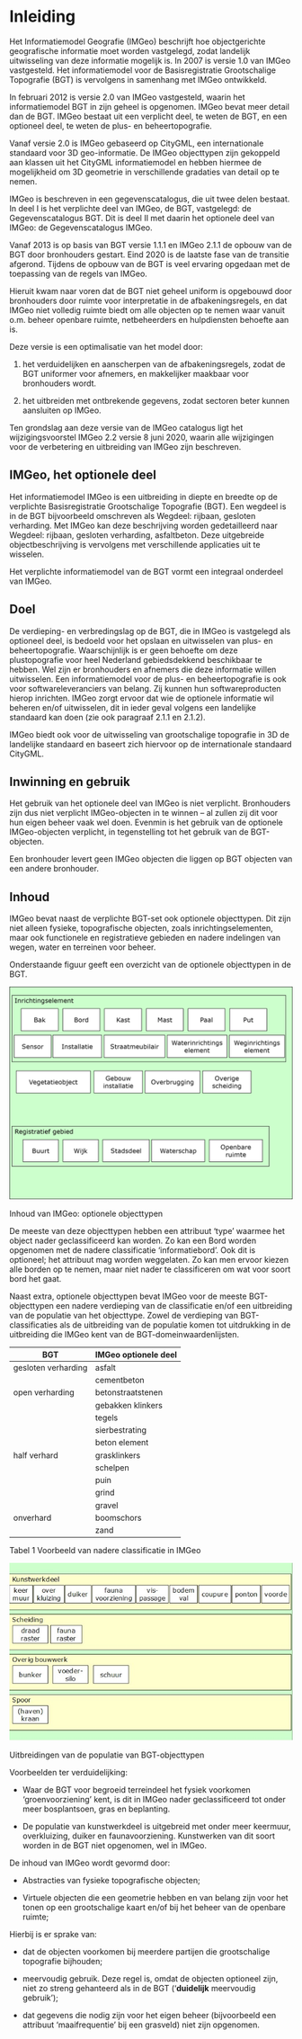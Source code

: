 Inleiding
=========

Het Informatiemodel Geografie (IMGeo) beschrijft hoe objectgerichte geografische
informatie moet worden vastgelegd, zodat landelijk uitwisseling van deze
informatie mogelijk is. In 2007 is versie 1.0 van IMGeo vastgesteld. Het
informatiemodel voor de Basisregistratie Grootschalige Topografie (BGT) is
vervolgens in samenhang met IMGeo ontwikkeld.

In februari 2012 is versie 2.0 van IMGeo vastgesteld, waarin het informatiemodel
BGT in zijn geheel is opgenomen. IMGeo bevat meer detail dan de BGT. IMGeo
bestaat uit een verplicht deel, te weten de BGT, en een optio­neel deel, te
weten de plus- en beheertopografie.

Vanaf versie 2.0 is IMGeo gebaseerd op CityGML, een internationale standaard
voor 3D geo-informatie. De IMGeo objecttypen zijn gekoppeld aan klassen uit het
CityGML informatiemodel en hebben hiermee de mogelijkheid om 3D geometrie in
verschillende gradaties van detail op te nemen.

IMGeo is beschreven in een gegevenscatalogus, die uit twee delen bestaat. In
deel I is het verplichte deel van IMGeo, de BGT, vastgelegd: de
Gegevenscatalogus BGT. Dit is deel II met daarin het optionele deel van IMGeo:
de Gegevenscatalogus IMGeo.

Vanaf 2013 is op basis van BGT versie 1.1.1 en IMGeo 2.1.1 de opbouw van de BGT
door bronhouders gestart. Eind 2020 is de laatste fase van de transitie
afgerond. Tijdens de opbouw van de BGT is veel ervaring opgedaan met de
toepassing van de regels van IMGeo.

Hieruit kwam naar voren dat de BGT niet geheel uniform is opgebouwd door
bronhouders door ruimte voor interpretatie in de afbakeningsregels, en dat IMGeo
niet volledig ruimte biedt om alle objecten op te nemen waar vanuit o.m. beheer
openbare ruimte, netbeheerders en hulpdiensten behoefte aan is.

Deze versie is een optimalisatie van het model door:

1.  het verduidelijken en aanscherpen van de afbakeningsregels, zodat de BGT
    uniformer voor afnemers, en makkelijker maakbaar voor bronhouders wordt.

2.  het uitbreiden met ontbrekende gegevens, zodat sectoren beter kunnen
    aansluiten op IMGeo.

Ten grondslag aan deze versie van de IMGeo catalogus ligt het wijzigingsvoorstel
IMGeo 2.2 versie 8 juni 2020, waarin alle wijzigingen voor de verbetering en
uitbreiding van IMGeo zijn beschreven.

IMGeo, het optionele deel
-------------------------

Het informatiemodel IMGeo is een uitbreiding in diepte en breedte op de
verplichte Basisregistratie Grootschalige Topografie (BGT). Een wegdeel is in de
BGT bijvoorbeeld omschreven als Wegdeel: rijbaan, gesloten verharding. Met IMGeo
kan deze beschrijving worden gedetailleerd naar Wegdeel: rijbaan, gesloten
verharding, asfaltbeton. Deze uitgebreide objectbeschrijving is vervolgens met
verschillende applicaties uit te wisselen.

Het verplichte informatiemodel van de BGT vormt een integraal onderdeel van
IMGeo.

Doel
----

De verdieping- en verbredingslag op de BGT, die in IMGeo is vastgelegd als
optioneel deel, is bedoeld voor het opslaan en uitwisselen van plus- en
beheertopografie. Waarschijnlijk is er geen behoefte om deze plustopografie voor
heel Nederland gebiedsdekkend beschikbaar te hebben. Wel zijn er bronhouders en
afnemers die deze informatie willen uitwisselen. Een informatiemodel voor de
plus- en beheertopografie is ook voor softwareleveranciers van belang. Zij
kunnen hun softwareproducten hierop inrichten. IMGeo zorgt ervoor dat wie de
optionele informatie wil beheren en/of uitwisselen, dit in ieder geval volgens
een landelijke standaard kan doen (zie ook paragraaf 2.1.1 en 2.1.2).

IMGeo biedt ook voor de uitwisseling van grootschalige topografie in 3D de
landelijke standaard en baseert zich hiervoor op de internationale standaard
CityGML.

Inwinning en gebruik
--------------------

Het gebruik van het optionele deel van IMGeo is niet verplicht. Bronhouders zijn
dus niet verplicht IMGeo-objecten in te winnen – al zullen zij dit voor hun
eigen beheer vaak wel doen. Evenmin is het gebruik van de optionele
IMGeo-objecten verplicht, in tegenstelling tot het gebruik van de BGT-objecten.

Een bronhouder levert geen IMGeo objecten die liggen op BGT objecten van een
andere bronhouder.

Inhoud
------

IMGeo bevat naast de verplichte BGT-set ook optionele objecttypen. Dit zijn niet
alleen fysieke, topografische objecten, zoals inrichtingselementen, maar ook
functionele en registratieve gebieden en nadere indelingen van wegen, water en
terreinen voor beheer.

Onderstaande figuur geeft een overzicht van de optionele objecttypen in de BGT.

![](media/e06259e842931b5cc2bb5cf31e4d7c4d.png)

Inhoud van IMGeo: optionele objecttypen

De meeste van deze objecttypen hebben een attribuut ‘type’ waarmee het object
nader geclassificeerd kan worden. Zo kan een Bord worden opgenomen met de nadere
classificatie ‘informatiebord’. Ook dit is optioneel; het attribuut mag worden
weggelaten. Zo kan men ervoor kiezen alle borden op te nemen, maar niet nader te
classificeren om wat voor soort bord het gaat.

Naast extra, optionele objecttypen bevat IMGeo voor de meeste BGT-objecttypen
een nadere verdieping van de classificatie en/of een uitbreiding van de
populatie van het objecttype. Zowel de verdieping van BGT-classificaties als de
uitbreiding van de populatie komen tot uitdrukking in de uitbreiding die IMGeo
kent van de BGT-domeinwaardenlijsten.

| BGT                 | IMGeo optionele deel |
|---------------------|----------------------|
| gesloten verharding | asfalt               |
|                     | cementbeton          |
| open verharding     | betonstraatstenen    |
|                     | gebakken klinkers    |
|                     | tegels               |
|                     | sierbestrating       |
|                     | beton element        |
| half verhard        | grasklinkers         |
|                     | schelpen             |
|                     | puin                 |
|                     | grind                |
|                     | gravel               |
| onverhard           | boomschors           |
|                     | zand                 |

Tabel 1 Voorbeeld van nadere classificatie in IMGeo

![](media/c1ee4fdb69a2d1e4fe62f71494d54d44.png)

Uitbreidingen van de populatie van BGT-objecttypen

Voorbeelden ter verduidelijking:

-   Waar de BGT voor begroeid terreindeel het fysiek voorkomen
    ‘groenvoorziening’ kent, is dit in IMGeo nader geclassificeerd tot onder
    meer bosplantsoen, gras en beplanting.

-   De populatie van kunstwerkdeel is uitgebreid met onder meer keermuur,
    overkluizing, duiker en faunavoorziening. Kunstwerken van dit soort worden
    in de BGT niet opgenomen, wel in IMGeo.

De inhoud van IMGeo wordt gevormd door:

-   Abstracties van fysieke topografische objecten;

-   Virtuele objecten die een geometrie hebben en van belang zijn voor het tonen
    op een grootschalige kaart en/of bij het beheer van de openbare ruimte;

Hierbij is er sprake van:

-   dat de objecten voorkomen bij meerdere partijen die grootschalige topografie
    bijhouden;

-   meervoudig gebruik. Deze regel is, omdat de objecten optioneel zijn, niet zo
    streng gehanteerd als in de BGT (‘**duidelijk** meervoudig gebruik’);

-   dat gegevens die nodig zijn voor het eigen beheer (bijvoorbeeld een
    attribuut ‘maaifrequentie’ bij een grasveld) niet zijn opgenomen.
